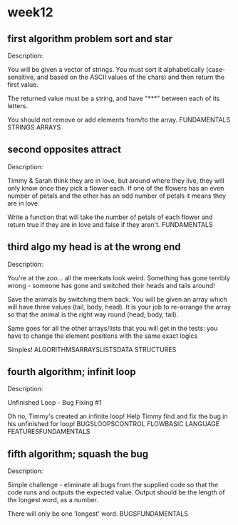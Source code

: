 # week12
## first algorithm problem sort and star

Description:

You will be given a vector of strings. You must sort it alphabetically (case-sensitive, and based on the ASCII values of the chars) and then return the first value.

The returned value must be a string, and have "***" between each of its letters.

You should not remove or add elements from/to the array.
FUNDAMENTALS STRINGS ARRAYS 


## second opposites attract

Description:

Timmy & Sarah think they are in love, but around where they live, they will only know once they pick a flower each. If one of the flowers has an even number of petals and the other has an odd number of petals it means they are in love.

Write a function that will take the number of petals of each flower and return true if they are in love and false if they aren't.
FUNDAMENTALS


## third algo my head is at the wrong end

Description:

You're at the zoo... all the meerkats look weird. Something has gone terribly wrong - someone has gone and switched their heads and tails around!

Save the animals by switching them back. You will be given an array which will have three values (tail, body, head). It is your job to re-arrange the array so that the animal is the right way round (head, body, tail).

Same goes for all the other arrays/lists that you will get in the tests: you have to change the element positions with the same exact logics

Simples!
ALGORITHMSARRAYSLISTSDATA STRUCTURES



## fourth algorithm; infinit loop


Description:

Unfinished Loop - Bug Fixing #1

Oh no, Timmy's created an infinite loop! Help Timmy find and fix the bug in his unfinished for loop!
BUGSLOOPSCONTROL FLOWBASIC LANGUAGE FEATURESFUNDAMENTALS


## fifth algorithm; squash the bug

Description:

Simple challenge - eliminate all bugs from the supplied code so that the code runs and outputs the expected value. Output should be the length of the longest word, as a number.

There will only be one 'longest' word.
BUGSFUNDAMENTALS